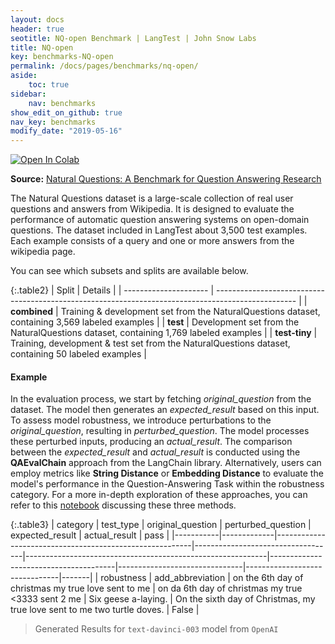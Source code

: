 ```yaml
---
layout: docs
header: true
seotitle: NQ-open Benchmark | LangTest | John Snow Labs
title: NQ-open
key: benchmarks-NQ-open
permalink: /docs/pages/benchmarks/nq-open/
aside:
    toc: true
sidebar:
    nav: benchmarks
show_edit_on_github: true
nav_key: benchmarks
modify_date: "2019-05-16"
---
```


[![Open In Colab](https://colab.research.google.com/assets/colab-badge.svg)](https://colab.research.google.com/github/JohnSnowLabs/langtest/blob/main/demo/tutorials/llm_notebooks/dataset-notebooks/NQ_open_dataset.ipynb)

**Source:** [Natural Questions: A Benchmark for Question Answering Research](https://aclanthology.org/Q19-1026/)

The Natural Questions dataset is a large-scale collection of real user questions and answers from Wikipedia. It is designed to evaluate the performance of automatic question answering systems on open-domain questions. The dataset included in LangTest about 3,500 test examples. Each example consists of a query and one or more answers from the wikipedia page.

You can see which subsets and splits are available below.

{:.table2}
| Split                 | Details                                                                                            |
| --------------------- | -------------------------------------------------------------------------------------------------- |
| **combined**           | Training & development set from the NaturalQuestions dataset, containing 3,569 labeled examples    |
| **test**      | Development set from the NaturalQuestions dataset, containing 1,769 labeled examples               |
| **test-tiny** | Training, development & test set from the NaturalQuestions dataset, containing 50 labeled examples |

#### Example

In the evaluation process, we start by fetching *original_question* from the dataset. The model then generates an *expected_result* based on this input. To assess model robustness, we introduce perturbations to the *original_question*, resulting in *perturbed_question*. The model processes these perturbed inputs, producing an *actual_result*. The comparison between the *expected_result* and *actual_result* is conducted using the **QAEvalChain** approach from the LangChain library. Alternatively, users can employ metrics like **String Distance** or **Embedding Distance** to evaluate the model's performance in the Question-Answering Task within the robustness category. For a more in-depth exploration of these approaches, you can refer to this [notebook](https://colab.research.google.com/github/JohnSnowLabs/langtest/blob/main/demo/tutorials/misc/Evaluation_Metrics.ipynb) discussing these three methods.


{:.table3}
| category   | test_type    | original_question                  |  perturbed_question                     | expected_result                | actual_result                  | pass   |
|-----------|-------------|---------------------------------------------------------|-----------------------------------|------------------------------------------------------------|---------------------------------------|-------------------------------|-------------------------------|-------|
| robustness | add_abbreviation | on the 6th day of christmas my true love sent to me | on da 6th day of christmas my true <3333 sent 2 me | Six geese a-laying. | On the sixth day of Christmas, my true love sent to me two turtle doves.	  | False |


> Generated Results for `text-davinci-003` model from `OpenAI`
